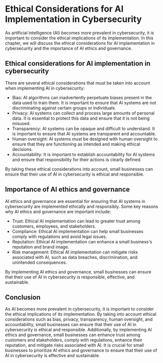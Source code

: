 Ethical Considerations for AI Implementation in Cybersecurity
====================================================================================================================

As artificial intelligence (AI) becomes more prevalent in cybersecurity, it is important to consider the ethical implications of its implementation. In this chapter, we will discuss the ethical considerations for AI implementation in cybersecurity and the importance of AI ethics and governance.

Ethical considerations for AI implementation in cybersecurity
-------------------------------------------------------------

There are several ethical considerations that must be taken into account when implementing AI in cybersecurity:

* Bias: AI algorithms can inadvertently perpetuate biases present in the data used to train them. It is important to ensure that AI systems are not discriminating against certain groups or individuals.
* Privacy: AI systems can collect and process large amounts of personal data. It is essential to protect this data and ensure that it is not being misused.
* Transparency: AI systems can be opaque and difficult to understand. It is important to ensure that AI systems are transparent and accountable.
* Human oversight: AI systems must be designed with human oversight to ensure that they are functioning as intended and making ethical decisions.
* Accountability: It is important to establish accountability for AI systems and ensure that responsibility for their actions is clearly defined.

By taking these ethical considerations into account, small businesses can ensure that their use of AI in cybersecurity is ethical and responsible.

Importance of AI ethics and governance
--------------------------------------

AI ethics and governance are essential for ensuring that AI systems in cybersecurity are implemented ethically and responsibly. Some key reasons why AI ethics and governance are important include:

* Trust: Ethical AI implementation can lead to greater trust among customers, employees, and stakeholders.
* Compliance: Ethical AI implementation can help small businesses comply with regulations and avoid legal issues.
* Reputation: Ethical AI implementation can enhance a small business's reputation and brand image.
* Risk management: Ethical AI implementation can mitigate risks associated with AI, such as data breaches, discrimination, and unintended consequences.

By implementing AI ethics and governance, small businesses can ensure that their use of AI in cybersecurity is responsible, effective, and sustainable.

Conclusion
----------

As AI becomes more prevalent in cybersecurity, it is important to consider the ethical implications of its implementation. By taking into account ethical considerations such as bias, privacy, transparency, human oversight, and accountability, small businesses can ensure that their use of AI in cybersecurity is ethical and responsible. Additionally, by implementing AI ethics and governance, small businesses can enhance trust among customers and stakeholders, comply with regulations, enhance their reputation, and mitigate risks associated with AI. It is crucial for small businesses to prioritize AI ethics and governance to ensure that their use of AI in cybersecurity is effective and sustainable.
